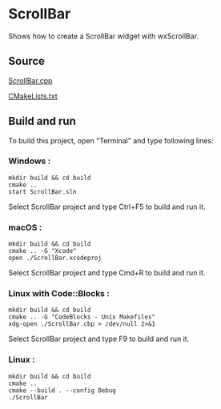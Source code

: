# ScrollBar

Shows how to create a ScrollBar widget with wxScrollBar.

## Source

[ScrollBar.cpp](ScrollBar.cpp)

[CMakeLists.txt](CMakeLists.txt)

## Build and run

To build this project, open "Terminal" and type following lines:

### Windows :

``` shell
mkdir build && cd build
cmake .. 
start ScrollBar.sln
```

Select ScrollBar project and type Ctrl+F5 to build and run it.

### macOS :

``` shell
mkdir build && cd build
cmake .. -G "Xcode"
open ./ScrollBar.xcodeproj
```

Select ScrollBar project and type Cmd+R to build and run it.

### Linux with Code::Blocks :

``` shell
mkdir build && cd build
cmake .. -G "CodeBlocks - Unix Makefiles"
xdg-open ./ScrollBar.cbp > /dev/null 2>&1
```

Select ScrollBar project and type F9 to build and run it.

### Linux :

``` shell
mkdir build && cd build
cmake .. 
cmake --build . --config Debug
./ScrollBar
```
